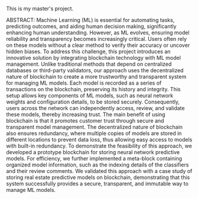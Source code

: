 This is my master's project.

ABSTRACT:
Machine Learning (ML) is essential for automating tasks, predicting outcomes, and aiding human
decision making, significantly enhancing human understanding. However, as ML evolves, ensuring
model reliability and transparency becomes increasingly critical. Users often rely on these models
without a clear method to verify their accuracy or uncover hidden biases. To address this challenge,
this project introduces an innovative solution by integrating blockchain technology with ML model
management. Unlike traditional methods that depend on centralized databases or third-party
validators, our approach uses the decentralized nature of blockchain to create a more trustworthy
and transparent system for managing ML models. Each model is recorded as a series of transactions
on the blockchain, preserving its history and integrity. This setup allows key components of ML
models, such as neural network weights and configuration details, to be stored securely.
Consequently, users across the network can independently access, review, and validate these
models, thereby increasing trust. The main benefit of using blockchain is that it promotes customer
trust through secure and transparent model management. The decentralized nature of blockchain
also ensures redundancy, where multiple copies of models are stored in different locations to
prevent data loss, thus allowing easy access to models with built-in redundancy. To demonstrate
the feasibility of this approach, we developed a prototype blockchain for storing neural network
predictive models. For efficiency, we further implemented a meta-block containing organized
model information, such as the indexing details of the classifiers and their review comments. We
validated this approach with a case study of storing real estate predictive models on blockchain,
demonstrating that this system successfully provides a secure, transparent, and immutable way to
manage ML models.
